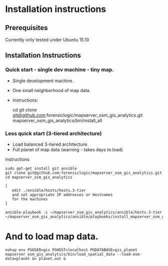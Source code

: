# Installation instructions

## Prerequisites

Currently only tested under Ubuntu 15.10

## Installation Instructions



### Quick start - single dev machine - tiny map.

* Single development machine.
* One small neighborhood of map data.

* instructions:

    cd
    git clone git@github.com:forensiclogic/mapserver_osm_gis_analytics.git
    mapserver_osm_gis_analytics/bin/install_all


### Less quick start (3-tiered architecture)

* Load balanced 3-tiered architecture.
* Full planet of map data (warning - takes days to load)

instructions

    sudo apt-get install git ansible
    git clone git@github.com:forensiclogic/mapserver_osm_gis_analytics.git
    cd mapserver_osm_gis_analytics

    [
       edit ./ansible/hosts/hosts.3-tier
       and set appropriate IP addresses or Hostnames
       for the machines 
    ]

    ansible-playbook -i ~/mapserver_osm_gis_analytics/ansible/hosts.3-tier ~/mapserver_osm_gis_analytics/ansible/playbooks/install_mapserver_osm_gis_analytics.yaml 

# And to load map data.

    nohup env PGUSER=gis PGHOST=localhost PGDATABASE=gis_planet mapserver_osm_gis_analytics/bin/load_spatial_data --load-osm-data=planet &> planet.out &
